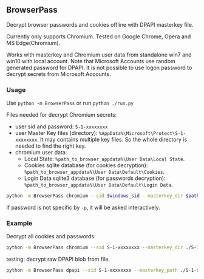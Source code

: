 ## BrowserPass

Decrypt browser passwords and cookies offline with DPAPI masterkey file.

Currently only supports Chromium. Tested on Google Chrome, Opera and MS Edge(Chromium).

Works with masterkey and Chromium user data from standalone win7 and win10 with local account. Note that Microsoft Accounts use random generated password for DPAPI. It is not possible to use logon password to decrypt secrets from Microsoft Accounts.

### Usage

Use `python -m BrowserPass` or run `python ./run.py`

Files needed for decrypt Chromium secrets:

- user sid and password: `S-1-xxxxxxxx`
- user Master Key files (directory): `%AppData%\Microsoft\Protect\S-1-xxxxxxxx`. It may contains multiple key files. So the whole directory is needed to find the right key.
- chromium user data:
  - Local State: `%path_to_browser_appdata%\User Data\Local State`.
  - Cookies sqlite database (for cookies decryption): `%path_to_browser_appdata%\User Data\Default\Cookies`.
  - Login Data sqlite3 database (for passwords decryption): `%path_to_browser_appdata%\User Data\Default\Login Data`.

```bash
python -m BrowserPass chromium --sid $windows_sid --masterkey_dir $path_to_masterkey_dir --localstate_path $path_to_localstate_file --cookie_path $path_to_cookie_file --logindata_path $path_to_logindata_file -p $password
```

If password is not specific by `-p`, it will be asked interactively.

### Example

Decrypt all cookies and passwords:

```bash
python -m BrowserPass chromium --sid S-1-xxxxxxxx --masterkey_dir ./S-1-xxxxxxxx/ --localstate_path ./Local\ State --cookie_path ./Cookies --logindata_path ./Login\ Data
```

testing: decrypt raw DPAPI blob from file.

```bash
python -m BrowserPass dpapi --sid S-1-xxxxxxxx --masterkey_path ./S-1-xxxxxxxx --blob blob.dat
```

